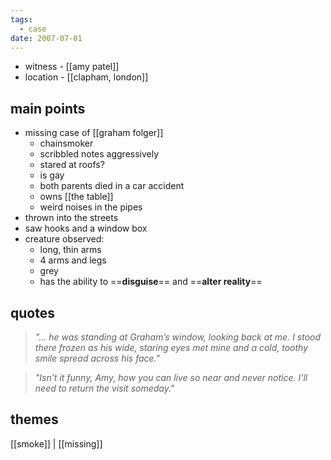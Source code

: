 ```yaml
---
tags:
  - case
date: 2007-07-01
---
```

- witness - [[amy patel]]
- location - [[clapham, london]]
## main points
- missing case of [[graham folger]]
	- chainsmoker 
	- scribbled notes aggressively
	- stared at roofs?
	- is gay
	- both parents died in a car accident
	- owns [[the table]]
	- weird noises in the pipes
- thrown into the streets
- saw hooks and a window box
- creature observed:
	- long, thin arms
	- 4 arms and legs
	- grey
	- has the ability to ==**disguise**== and ==**alter reality**==

## quotes

> _"... he was standing at Graham’s window, looking back at me. I stood there frozen as his wide, staring eyes met mine and a cold, toothy smile spread across his face."_

>  _"Isn’t it funny, Amy, how you can live so near and never notice. I’ll need to return the visit someday."_
## themes
[[smoke]] | [[missing]] 